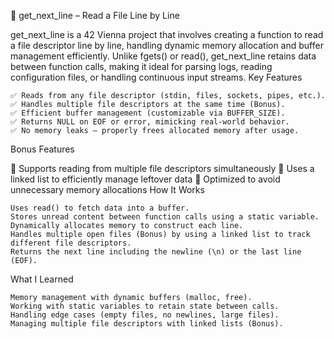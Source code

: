 📜 get_next_line – Read a File Line by Line

get_next_line is a 42 Vienna project that involves creating a function to read a file descriptor line by line, handling dynamic memory allocation and buffer management efficiently. Unlike fgets() or read(), get_next_line retains data between function calls, making it ideal for parsing logs, reading configuration files, or handling continuous input streams.
Key Features

    ✅ Reads from any file descriptor (stdin, files, sockets, pipes, etc.).
    ✅ Handles multiple file descriptors at the same time (Bonus).
    ✅ Efficient buffer management (customizable via BUFFER_SIZE).
    ✅ Returns NULL on EOF or error, mimicking real-world behavior.
    ✅ No memory leaks – properly frees allocated memory after usage.

Bonus Features

🔹 Supports reading from multiple file descriptors simultaneously
🔹 Uses a linked list to efficiently manage leftover data
🔹 Optimized to avoid unnecessary memory allocations
How It Works

    Uses read() to fetch data into a buffer.
    Stores unread content between function calls using a static variable.
    Dynamically allocates memory to construct each line.
    Handles multiple open files (Bonus) by using a linked list to track different file descriptors.
    Returns the next line including the newline (\n) or the last line (EOF).

What I Learned

    Memory management with dynamic buffers (malloc, free).
    Working with static variables to retain state between calls.
    Handling edge cases (empty files, no newlines, large files).
    Managing multiple file descriptors with linked lists (Bonus).
